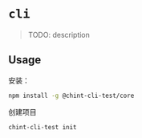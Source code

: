 # `cli`

> TODO: description

## Usage

安装：

```bash
npm install -g @chint-cli-test/core
```

创建项目

```bash
chint-cli-test init 
```

